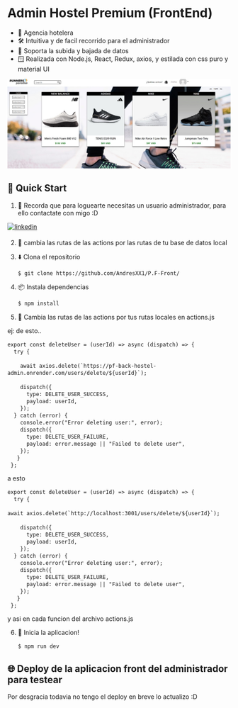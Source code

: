 # Admin Hostel Premium (FrontEnd)

* 💬 Agencia hotelera
* 🛠️ Intuitiva y de facil recorrido para el administrador
* 📁 Soporta la subida y bajada de datos
* 🪟 Realizada con Node.js, React, Redux, axios, y estilada con css puro y material UI

 <img width="1459" alt="スクリーンショット 2023-11-20 2 23 51" src="https://github.com/AndresXX1/back-pf-hoteles/blob/main/images/Imagen%20de%20WhatsApp%202024-01-24%20a%20las%2019.10.42_a6838362.jpg"> 

## 🌟 Quick Start

1. 👤 Recorda que para loguearte necesitas un usuario administrador, para ello contactate con migo :D 

<a href="https://www.linkedin.com/in/andres-vera-676414281/" target="_blank">
<img src=https://img.shields.io/badge/linkedin-%231E77B5.svg?&style=for-the-badge&logo=linkedin&logoColor=white alt=linkedin style="margin-bottom: 5px;" />
</a> 

2. 🔑 cambia las rutas de las actions por las rutas de tu base de datos local

3. ⬇️ Clona el repositorio

    ```bash
    $ git clone https://github.com/AndresXX1/P.F-Front/
    ```

4. 📦 Instala dependencias

    ```bash
    $ npm install
    ```

5. 🔑 Cambia las rutas de las actions por tus rutas locales en actions.js

ej:
de esto..
 ```
 export const deleteUser = (userId) => async (dispatch) => {
   try {
 
     await axios.delete(`https://pf-back-hostel-admin.onrender.com/users/delete/${userId}`);
 
     dispatch({
       type: DELETE_USER_SUCCESS,
       payload: userId,
     });
   } catch (error) {
     console.error("Error deleting user:", error);
     dispatch({
       type: DELETE_USER_FAILURE,
       payload: error.message || "Failed to delete user",
     });
    }
  };

 ```
a esto

 ```
 export const deleteUser = (userId) => async (dispatch) => {
   try {
 
await axios.delete(`http://localhost:3001/users/delete/${userId}`);
 
     dispatch({
       type: DELETE_USER_SUCCESS,
       payload: userId,
     });
   } catch (error) {
     console.error("Error deleting user:", error);
     dispatch({
       type: DELETE_USER_FAILURE,
       payload: error.message || "Failed to delete user",
     });
    }
  };

 ```


y asi en cada funcion del archivo actions.js

6. 🏃‍️ Inicia la aplicacion!

    ```bash
    $ npm run dev

    ```



## 🌐 Deploy de la aplicacion front del administrador para testear 
Por desgracia todavia no tengo el deploy en breve lo actualizo :D
